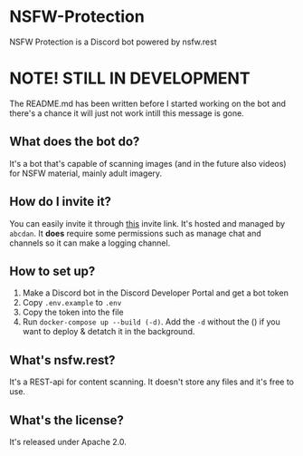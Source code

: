 # NSFW-Protection
NSFW Protection is a Discord bot powered by nsfw.rest

# NOTE! STILL IN DEVELOPMENT
The README.md has been written before I started working on the bot and there's a chance it will just not work intill this message is gone.

## What does the bot do?
It's a bot that's capable of scanning images (and in the future also videos) for NSFW material, mainly adult imagery.

## How do I invite it?
You can easily invite it through [this](https://nsfw.rest/soon-to-be-added) invite link. It's hosted and managed by `abcdan`. It **does** require some permissions such as manage chat and channels so it can make a logging channel. 
## How to set up?
1. Make a Discord bot in the Discord Developer Portal and get a bot token
2. Copy `.env.example` to `.env`
3. Copy the token into the file
4. Run `docker-compose up --build (-d)`. Add the `-d` without the () if you want to deploy & detatch it in the background.

## What's nsfw.rest?
It's a REST-api for content scanning. It doesn't store any files and it's free to use.
## What's the license?
It's released under Apache 2.0.
